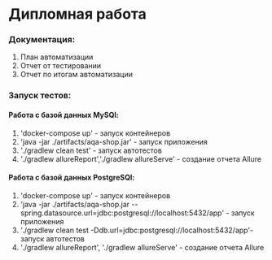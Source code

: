 # Дипломная работа

### Документация:

1. План автоматизации
2. Отчет от тестировании
3. Отчет по итогам автоматизации

### Запуск тестов:

#### Работа с базой данных MySQl:

1. 'docker-compose up' - запуск контейнеров
2. 'java -jar ./artifacts/aqa-shop.jar' - запуск приложения
3. './gradlew clean test' - запуск автотестов
4. './gradlew allureReport','./gradlew allureServe' - создание отчета Allure

#### Работа с базой данных PostgreSQl:

1. 'docker-compose up' - запуск контейнеров
2. 'java -jar ./artifacts/aqa-shop.jar --spring.datasource.url=jdbc:postgresql://localhost:5432/app' - запуск приложения
3. './gradlew clean test -Ddb.url=jdbc:postgresql://localhost:5432/app'- запуск автотестов
4. './gradlew allureReport', './gradlew allureServe' - создание отчета Allure